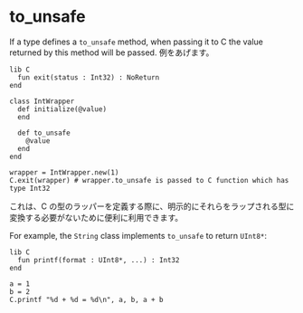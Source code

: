 # to_unsafe

If a type defines a `to_unsafe` method, when passing it to C the value returned by this method will be passed. 例をあげます。

```crystal
lib C
  fun exit(status : Int32) : NoReturn
end

class IntWrapper
  def initialize(@value)
  end

  def to_unsafe
    @value
  end
end

wrapper = IntWrapper.new(1)
C.exit(wrapper) # wrapper.to_unsafe is passed to C function which has type Int32
```

これは、C の型のラッパーを定義する際に、明示的にそれらをラップされる型に変換する必要がないために便利に利用できます。

For example, the `String` class implements `to_unsafe` to return `UInt8*`:

```crystal
lib C
  fun printf(format : UInt8*, ...) : Int32
end

a = 1
b = 2
C.printf "%d + %d = %d\n", a, b, a + b
```
